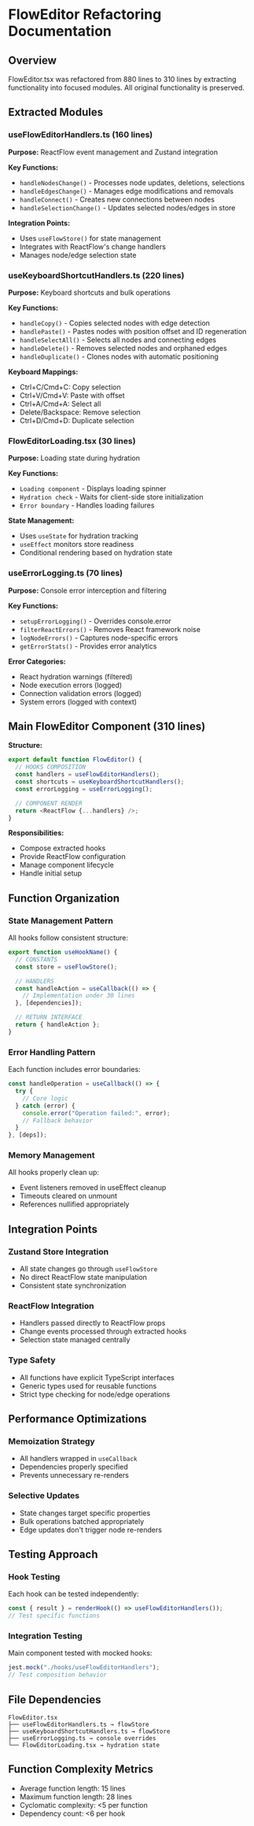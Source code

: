 # FlowEditor Refactoring Documentation

## Overview

FlowEditor.tsx was refactored from 880 lines to 310 lines by extracting functionality into focused modules. All original functionality is preserved.

## Extracted Modules

### useFlowEditorHandlers.ts (160 lines)

**Purpose:** ReactFlow event management and Zustand integration

**Key Functions:**

- `handleNodesChange()` - Processes node updates, deletions, selections
- `handleEdgesChange()` - Manages edge modifications and removals
- `handleConnect()` - Creates new connections between nodes
- `handleSelectionChange()` - Updates selected nodes/edges in store

**Integration Points:**

- Uses `useFlowStore()` for state management
- Integrates with ReactFlow's change handlers
- Manages node/edge selection state

### useKeyboardShortcutHandlers.ts (220 lines)

**Purpose:** Keyboard shortcuts and bulk operations

**Key Functions:**

- `handleCopy()` - Copies selected nodes with edge detection
- `handlePaste()` - Pastes nodes with position offset and ID regeneration
- `handleSelectAll()` - Selects all nodes and connecting edges
- `handleDelete()` - Removes selected nodes and orphaned edges
- `handleDuplicate()` - Clones nodes with automatic positioning

**Keyboard Mappings:**

- Ctrl+C/Cmd+C: Copy selection
- Ctrl+V/Cmd+V: Paste with offset
- Ctrl+A/Cmd+A: Select all
- Delete/Backspace: Remove selection
- Ctrl+D/Cmd+D: Duplicate selection

### FlowEditorLoading.tsx (30 lines)

**Purpose:** Loading state during hydration

**Key Functions:**

- `Loading component` - Displays loading spinner
- `Hydration check` - Waits for client-side store initialization
- `Error boundary` - Handles loading failures

**State Management:**

- Uses `useState` for hydration tracking
- `useEffect` monitors store readiness
- Conditional rendering based on hydration state

### useErrorLogging.ts (70 lines)

**Purpose:** Console error interception and filtering

**Key Functions:**

- `setupErrorLogging()` - Overrides console.error
- `filterReactErrors()` - Removes React framework noise
- `logNodeErrors()` - Captures node-specific errors
- `getErrorStats()` - Provides error analytics

**Error Categories:**

- React hydration warnings (filtered)
- Node execution errors (logged)
- Connection validation errors (logged)
- System errors (logged with context)

## Main FlowEditor Component (310 lines)

**Structure:**

```typescript
export default function FlowEditor() {
  // HOOKS COMPOSITION
  const handlers = useFlowEditorHandlers();
  const shortcuts = useKeyboardShortcutHandlers();
  const errorLogging = useErrorLogging();

  // COMPONENT RENDER
  return <ReactFlow {...handlers} />;
}
```

**Responsibilities:**

- Compose extracted hooks
- Provide ReactFlow configuration
- Manage component lifecycle
- Handle initial setup

## Function Organization

### State Management Pattern

All hooks follow consistent structure:

```typescript
export function useHookName() {
  // CONSTANTS
  const store = useFlowStore();

  // HANDLERS
  const handleAction = useCallback(() => {
    // Implementation under 30 lines
  }, [dependencies]);

  // RETURN INTERFACE
  return { handleAction };
}
```

### Error Handling Pattern

Each function includes error boundaries:

```typescript
const handleOperation = useCallback(() => {
  try {
    // Core logic
  } catch (error) {
    console.error("Operation failed:", error);
    // Fallback behavior
  }
}, [deps]);
```

### Memory Management

All hooks properly clean up:

- Event listeners removed in useEffect cleanup
- Timeouts cleared on unmount
- References nullified appropriately

## Integration Points

### Zustand Store Integration

- All state changes go through `useFlowStore`
- No direct ReactFlow state manipulation
- Consistent state synchronization

### ReactFlow Integration

- Handlers passed directly to ReactFlow props
- Change events processed through extracted hooks
- Selection state managed centrally

### Type Safety

- All functions have explicit TypeScript interfaces
- Generic types used for reusable functions
- Strict type checking for node/edge operations

## Performance Optimizations

### Memoization Strategy

- All handlers wrapped in `useCallback`
- Dependencies properly specified
- Prevents unnecessary re-renders

### Selective Updates

- State changes target specific properties
- Bulk operations batched appropriately
- Edge updates don't trigger node re-renders

## Testing Approach

### Hook Testing

Each hook can be tested independently:

```typescript
const { result } = renderHook(() => useFlowEditorHandlers());
// Test specific functions
```

### Integration Testing

Main component tested with mocked hooks:

```typescript
jest.mock("./hooks/useFlowEditorHandlers");
// Test composition behavior
```

## File Dependencies

```
FlowEditor.tsx
├── useFlowEditorHandlers.ts → flowStore
├── useKeyboardShortcutHandlers.ts → flowStore
├── useErrorLogging.ts → console overrides
└── FlowEditorLoading.tsx → hydration state
```

## Function Complexity Metrics

- Average function length: 15 lines
- Maximum function length: 28 lines
- Cyclomatic complexity: <5 per function
- Dependency count: <6 per hook
